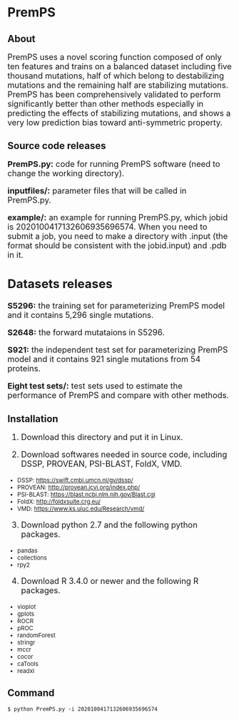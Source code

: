 # PremPS
## About
<font size=4> 
  
PremPS uses a novel scoring function composed of only ten features and trains on a balanced dataset including five thousand mutations, half of which belong to destabilizing mutations and the remaining half are stabilizing mutations. PremPS has been comprehensively validated to perform significantly better than other methods especially in predicting the effects of stabilizing mutations, and shows a very low prediction bias toward anti-symmetric property. 
  
</font>

## Source code releases
<font size=4> 
  
**PremPS.py:** code for running PremPS software (need to change the working directory).

**inputfiles/:** parameter files that will be called in PremPS.py.

**example/:** an example for running PremPS.py, which jobid is 2020100417132606935696574. When you need to submit a job, you need to make a directory with .input (the format should be consistent with the jobid.input) and .pdb in it.

## Datasets releases

**S5296:** the training set for parameterizing PremPS model and it contains 5,296 single mutations.

**S2648:** the forward mutataions in S5296.

**S921:** the independent test set for parameterizing PremPS model and it contains 921 single mutations from 54 proteins.

**Eight test sets/:** test sets used to estimate the performance of PremPS and compare with other methods.

</font>

## Installation
<font size=4> 
  
1. Download this directory and put it in Linux.
  
2. Download softwares needed in source code, including DSSP, PROVEAN, PSI-BLAST, FoldX, VMD. 

</font>

<font size=2.5>
  
- DSSP: https://swift.cmbi.umcn.nl/gv/dssp/ 
- PROVEAN: http://provean.jcvi.org/index.php/
- PSI-BLAST: https://blast.ncbi.nlm.nih.gov/Blast.cgi
- FoldX: http://foldxsuite.crg.eu/
- VMD: https://www.ks.uiuc.edu/Research/vmd/

</font>

<font size=4> 
  
3. Download python 2.7 and the following python packages.

</font>

<font size=2.5>

- pandas
- collections
- rpy2

</font>

<font size=4>

4. Download R 3.4.0 or newer and the following R packages.

</font>

<font size=2.5>

- vioplot
- gplots
- ROCR
- pROC
- randomForest
- stringr
- mccr
- cocor
- caTools
- readxl

</font>

## Command
	$ python PremPS.py -i 2020100417132606935696574
